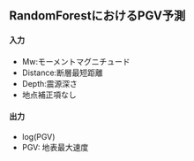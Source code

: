 ## RandomForestにおけるPGV予測
#### 入力
- Mw:モーメントマグニチュード
- Distance:断層最短距離
- Depth:震源深さ
- 地点補正項なし
#### 出力
-  log(PGV)
- PGV: 地表最大速度

